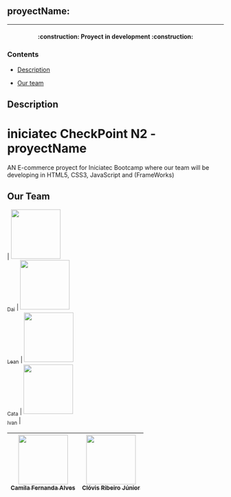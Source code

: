 ## proyectName:
<hr>

<h4 align="center">
:construction: Proyect in development :construction:
</h4>

### Contents 

- [Description](#description)

- [Our team](#our-team)


## Description
# iniciatec CheckPoint N2 - proyectName
AN E-commerce proyect for Iniciatec Bootcamp where our team will be developing in HTML5, CSS3, JavaScript and (FrameWorks)

## Our Team

| [<img src="https://avatars.githubusercontent.com/u/90355395?v=4" width=115><br><sub>Dai</sub>](https://github.com/DaiM24) |  [<img src="https://avatars.githubusercontent.com/u/47448020?v=4" width=115><br><sub>Lean</sub>](https://github.com/Leandro97ramos) |  [<img src="https://avatars.githubusercontent.com/u/113393980?v=4" width=115><br><sub>Cata</sub>](https://github.com/catasimonovich4) |  [<img src="https://avatars.githubusercontent.com/u/102679463?v=4" width=115><br><sub>Ivan</sub>](https://github.com/Axfroy) |

| [<img src="https://avatars.githubusercontent.com/u/37356058?v=4" width=115><br><sub>Camila Fernanda Alves</sub>](https://github.com/camilafernanda) |  [<img src="https://avatars.githubusercontent.com/u/38091359?v=4" width=115><br><sub>Clóvis Ribeiro Júnior</sub>](https://github.com/crovim)  |
| :---: | :---: 
